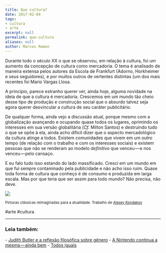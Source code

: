 ```yaml
---
title: Que cultura?
date: 2017-02-04
tags:
- cultura
- arte
excerpt: null
permalink: que-cultura
aliases: null
author: Marcos Ramon
---
```

Durante todo o século XX o que se observou, em relação à cultura, foi um aumento da concepção de cultura como mercadoria. O tema é analisado de maneira extensa pelos autores da Escola de Frankfurt (Adorno, Horkheimer e seus seguidores), e por muitos outros de vertentes distintas (um dos mais recentes foi Mario Vargas Llosa.

A princípio, parece estranho querer ver, ainda hoje, alguma novidade na ideia de que a cultura é mercadoria. Crescemos em um mundo tão cheio desse tipo de produção e construção social que o absurdo talvez seja agora querer desvincular a cultura de seu caráter publicitário.

De qualquer forma, ainda vejo a discussão atual, porque mesmo com a globalização avançando e ocupando quase todos os lugares, oprimindo os interesses em sua versão globalitária (_Cf._ Milton Santos) e destruindo tudo o que se opõe à ela, ainda acho difícil dizer que o aspecto mercadológico da cultura atinge a todos. Existem comunidades que vivem em um outro tempo (de relação com o trabalho e com os interesses sociais) e existem pessoas que não se renderam ao modelo _definitivo_ que venceu — e nos venceu — pelo cansaço.

E eu falo tudo isso estando do lado massificado. Cresci em um mundo em que fui sempre contaminado pela publicidade e não acho isso ruim. Quase toda forma de cultura que conheço é de consumo e produzida em larga escala. Mas por que teria que ser assim para todo mundo? Não precisa, não deve.

![](https://cdn-images-1.medium.com/max/800/1*tCNOo9Yr4Kvnej8vbI8KeQ.jpeg)

<small>Pinturas clássicas reimaginadas para a atualidade. Trabalho de <a href="http://www.thisiscolossal.com/2017/01/alexey-kondakov-classical-painting-photos/">Alexey Kondakov</a></small>

#arte #cultura 

---



<h3>Leia também:</h3>
- <a href="/judith-butler-e-a-reflexao-filosofica-sobre-genero">Judith Butler e a reflexão filosófica sobre gênero</a>
- <a href="/a-nintendo-continua-a-mesma-ainda-bem">A Nintendo continua a mesma — ainda bem</a>
- <a href="/todos-iguais">Todos iguais</a>
